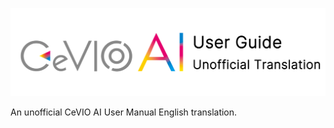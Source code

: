 ![header](docs/intro/images/header_image_title.png)

An unofficial CeVIO AI User Manual English translation.
